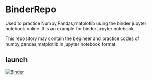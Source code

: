 # BinderRepo
Used to practice Numpy,Pandas,matplotlib using the binder jupyter notebook online. It is an example for binder jupyter notebook.


This repository may contain the begineer and practice codes of numpy,pandas,matplotlib in jupyter notebook format.


## launch



[![Binder](https://mybinder.org/badge.svg)](https://mybinder.org/v2/gh/harikrishnand/BinderRepo/master)


